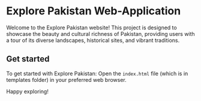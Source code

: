  # Explore Pakistan Web-Application

Welcome to the Explore Pakistan website! This project is designed to showcase the beauty and cultural richness of Pakistan, providing users with a tour of its diverse landscapes, historical sites, and vibrant traditions.

## Get started

To get started with Explore Pakistan:
Open the `index.html` file (which is in templates folder) in your preferred web browser.

Happy exploring!
